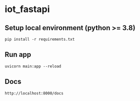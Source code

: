# iot_fastapi

## Setup local environment (python >= 3.8)
  ```
  pip install -r requirements.txt
  ```
  
## Run app
  ```
  uvicorn main:app --reload
  ```
  
## Docs
  ```
  http://localhost:8000/docs
  ```
 
